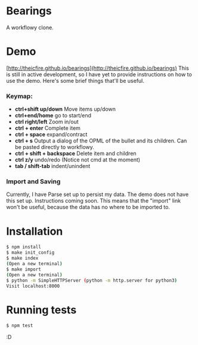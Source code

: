 # Bearings
A workflowy clone.

# Demo
[http://theicfire.github.io/bearings](http://theicfire.github.io/bearings)
This is still in active development, so I have yet to provide instructions on how to use the demo. Here's some brief things that'll be useful.

### Keymap:
- **ctrl+shift up/down** Move items up/down
- **ctrl+end/home** go to start/end
- **ctrl right/left** Zoom in/out
- **ctrl + enter** Complete item
- **ctrl + space** expand/contract
- **ctrl + s** Output a dialog of the OPML of the bullet and its children. Can be pasted directly to workflowy.
- **ctrl + shift + backspace** Delete item and children
- **ctrl z/y** undo/redo (Notice not cmd at the moment)
- **tab / shift-tab** indent/unindent

### Import and Saving
Currently, I have Parse set up to persist my data. The demo does not have this set up. Instructions coming soon. This means that the "import" link won't be useful, because the data has no where to be imported to.


# Installation
```sh
$ npm install
$ make init_config
$ make index
(Open a new terminal)
$ make import
(Open a new terminal)
$ python -m SimpleHTTPServer (python -m http.server for python3)
Visit localhost:8000
```

# Running tests
```sh
$ npm test
```

:D
